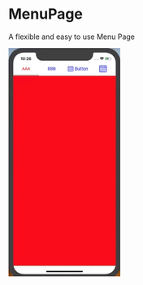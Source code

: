 # MenuPage
A flexible and easy to use Menu Page

![demo](https://github.com/fanwu8184/MenuPage/blob/master/demo.gif)
